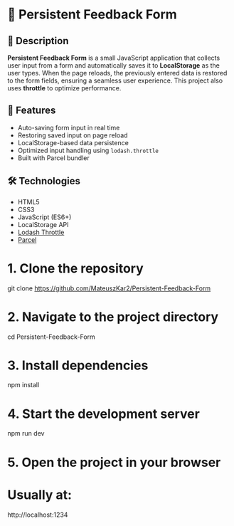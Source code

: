  # 📩 Persistent Feedback Form

## 🧾 Description

**Persistent Feedback Form** is a small JavaScript application that collects user input from a form and automatically saves it to **LocalStorage** as the user types. When the page reloads, the previously entered data is restored to the form fields, ensuring a seamless user experience. This project also uses **throttle** to optimize performance.

## 🚀 Features

- Auto-saving form input in real time
- Restoring saved input on page reload
- LocalStorage-based data persistence
- Optimized input handling using `lodash.throttle`
- Built with Parcel bundler

## 🛠 Technologies

- HTML5
- CSS3
- JavaScript (ES6+)
- LocalStorage API
- [Lodash Throttle](https://lodash.com/docs/#throttle)
- [Parcel](https://parceljs.org/)

# 1. Clone the repository
git clone https://github.com/MateuszKar2/Persistent-Feedback-Form

# 2. Navigate to the project directory
cd Persistent-Feedback-Form

# 3. Install dependencies
npm install

# 4. Start the development server
npm run dev

# 5. Open the project in your browser
# Usually at:
http://localhost:1234
